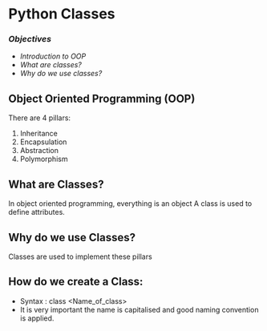 # Python Classes 
### *Objectives*
* *Introduction to OOP*
* *What are classes?*
* *Why do we use classes?*

## Object Oriented Programming (OOP)
There are 4 pillars:
1. Inheritance 
2. Encapsulation
3. Abstraction
4. Polymorphism 


## What are Classes?
In object oriented programming, everything is an object 
A class is used to define attributes.

## Why do we use Classes?
Classes are used to implement these pillars

## How do we create a Class:
* Syntax : class <Name_of_class>
* It is very important the name is capitalised and good naming convention is applied.